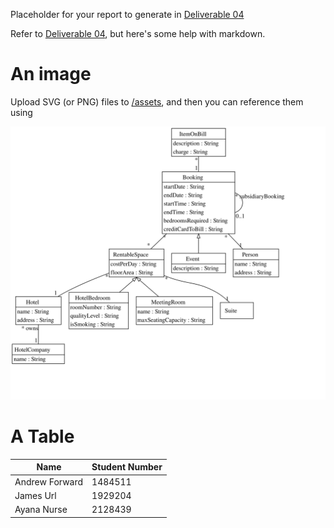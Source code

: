 
Placeholder for your report to generate in [Deliverable 04](/docs/deliverable04.md)

Refer to [Deliverable 04](/docs/deliverable04.md), but here's some help with markdown.


# An image

Upload SVG (or PNG) files to [/assets](/assets), and then
you can reference them using

![UML Class Diagram](/assets/classDiagram.svg)

# A Table

| Name | Student Number |
| --- | --- |
| Andrew Forward | 1484511  |
| James Url | 1929204  |
| Ayana Nurse | 2128439 |

